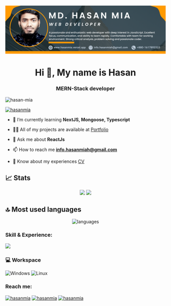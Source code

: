 ![I am a mern stack developer](https://github.com/hasan-mia/hasan-mia/blob/main/hasan-cover.png)
<h1 align="center">Hi 👋,  My name is Hasan</h1>
<h3 align="center">MERN-Stack developer</h3>

<p align="left"> <img src="https://komarev.com/ghpvc/?username=hasan-mia&style=flat-square" alt="hasan-mia" /> </p>

<p align="left"> <a href="https://github.com/ryo-ma/github-profile-trophy"><img src="https://github-profile-trophy.vercel.app/?username=hasan-mia" alt="hasanmia" /></a> </p>

<!--<p align="left"> <a href="https://twitter.com/mazharuldev" target="blank"><img src="https://img.shields.io/twitter/follow/mazharuldev?logo=twitter&style=for-the-badge" alt="hasanmia" /></a> </p>-->

- 🌱 I’m currently learning **NextJS, Mongoose, Typescript**

- 👨‍💻 All of my projects are available at [Portfolio](https://hasanmia.vercel.app/)

- 💬 Ask me about **ReactJs**

- 📫 How to reach me **info.hasanmiah@gmail.com**

- 📄 Know about my experiences [CV](https://drive.google.com/file/d/17Q8NaF9QjOYHWWaMmcanM76ArxjMijvP/view?usp=sharing)


## 📈 Stats

<p align="center">
  <img width="48%" src="https://github-readme-stats.vercel.app/api?username=hasan-mia&show_icons=true&hide_border=true&theme=radical" />
  <img width="48%" src="https://github-readme-streak-stats.herokuapp.com/?user=hasan-mia&hide_border=true&theme=radical" />
</p>


## 🔝 Most used languages

<p align="center">
  <img alt="languages" src="https://github-readme-stats.vercel.app/api/top-langs/?username=hasan-mia&layout=compact&hide_border=true&theme=radical" />
</p>

<h3 align="left">Skill & Experience:</h3>
<p align="left">
  <a href="https://skillicons.dev">
    <img src="https://skillicons.dev/icons?i=git,html,css,bootstrap,tailwind,figma,javascript,react,nodejs,express,nodejs,mongodb,jquery,vuejs,firebase,jest,php,wordpress,laravel,mysql,linux, winddows,heroku,docker,c,vim" />
  </a>
</p>

<!-- ![Anurag's GitHub stats](https://github-readme-stats.vercel.app/api?username=hasan-mia&show_icons=true&theme=radical)
 -->
### 💻 Workspace

![Windows](https://img.shields.io/badge/Windows-0078D6?style=for-the-badge&logo=windows&logoColor=white)
![Linux](https://img.shields.io/endpoint?color=red&label=ubuntu&logo=ubuntu&style=for-the-badge)

<h3 align="left">Reach me:</h3>
<p align="left">
<!--<a href="https://twitter.com/hasanrafi69" target="blank"><img align="center" src="https://raw.githubusercontent.com/rahuldkjain/github-profile-readme-generator/master/src/images/icons/Social/twitter.svg" alt="hasanmia" height="30" width="40" /></a>-->
<a href="https://linkedin.com/in/hasan-mia" target="blank"><img align="center" src="https://raw.githubusercontent.com/rahuldkjain/github-profile-readme-generator/master/src/images/icons/Social/linked-in-alt.svg" alt="hasanmia" height="30" width="40" /></a>
<!--<a href="https://stackoverflow.com/users/18386206" target="blank"><img align="center" src="https://raw.githubusercontent.com/rahuldkjain/github-profile-readme-generator/master/src/images/icons/Social/stack-overflow.svg" alt="hasanmia" height="30" width="40" /></a>-->
<a href="https://fb.com/hasanrafi69" target="blank"><img align="center" src="https://raw.githubusercontent.com/rahuldkjain/github-profile-readme-generator/master/src/images/icons/Social/facebook.svg" alt="hasanmia" height="30" width="40" /></a>
<!--<a href="https://instagram.com/hasan-mia" target="blank"><img align="center" src="https://raw.githubusercontent.com/rahuldkjain/github-profile-readme-generator/master/src/images/icons/Social/instagram.svg" alt="hasanmia" height="30" width="40" /></a>-->
<a href="https://discord.gg/hasanmia#0118" target="blank"><img align="center" src="https://raw.githubusercontent.com/rahuldkjain/github-profile-readme-generator/master/src/images/icons/Social/discord.svg" alt="hasanmia" height="40" width="40" /></a>
</p>
